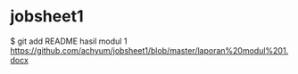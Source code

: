 # jobsheet1
$ git add README
hasil modul 1
https://github.com/achyum/jobsheet1/blob/master/laporan%20modul%201.docx
